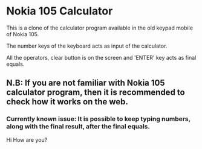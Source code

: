 # Nokia 105 Calculator

This is a clone of the calculator program available in the old keypad mobile of Nokia 105.

The number keys of the keyboard acts as input of the calculator.

All the operators, clear button is on the screen and 'ENTER' key acts as final equals.

## N.B: If you are not familiar with Nokia 105 calculator program, then it is recommended to check how it works on the web.

### Currently known issue: It is possible to keep typing numbers, along with the final result, after the final equals.

Hi How are you?
